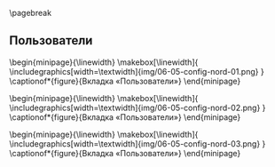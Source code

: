\pagebreak

## Пользователи

\begin{minipage}{\linewidth}
	\makebox[\linewidth]{
 		\includegraphics[width=\textwidth]{img/06-05-config-nord-01.png}
 	}
	\captionof*{figure}{Вкладка «Пользователи»}
\end{minipage}


\begin{minipage}{\linewidth}
	\makebox[\linewidth]{
 		\includegraphics[width=\textwidth]{img/06-05-config-nord-02.png}
 	}
	\captionof*{figure}{Вкладка «Пользователи»}
\end{minipage}


\begin{minipage}{\linewidth}
	\makebox[\linewidth]{
 		\includegraphics[width=\textwidth]{img/06-05-config-nord-03.png}
 	}
	\captionof*{figure}{Вкладка «Пользователи»}
\end{minipage}


